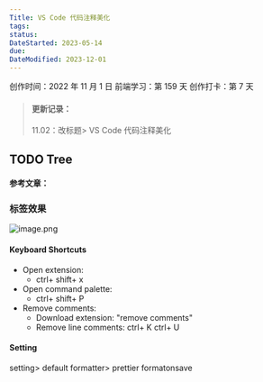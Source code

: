 ```yaml
---
Title: VS Code 代码注释美化
tags: 
status: 
DateStarted: 2023-05-14
due: 
DateModified: 2023-12-01
---
```


创作时间：2022 年 11 月 1 日
前端学习：第 159 天
创作打卡：第 7 天

> #### 更新记录：
>
> 11.02：改标题> VS Code 代码注释美化

## TODO Tree

#### 参考文章：

### 标签效果

![image.png](https://cdn.nlark.com/yuque/0/2022/png/29677165/1667289748464-2ea7b51f-b3af-48df-aa51-806963093ae1.png#clientId=uffcc32f4-2e46-4&crop=0&crop=0&crop=1&crop=1&from=paste&id=uebf886d9&margin=%5Bobject%20Object%5D&name=image.png&originHeight=726&originWidth=566&originalType=url&ratio=1&rotation=0&showTitle=false&size=58406&status=done&style=none&taskId=u0f31f807-d539-4228-a56b-458108b262b&title=)

#### Keyboard Shortcuts

- Open extension:
  - ctrl+ shift+ x
- Open command palette:
  - ctrl+ shift+ P
- Remove comments:
  - Download extension: "remove comments"
  - Remove line comments: ctrl+ K ctrl+ U

#### Setting

setting>
default formatter> prettier
formatonsave
